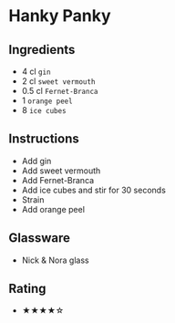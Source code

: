 # Hanky Panky

## Ingredients
- 4 cl `gin`
- 2 cl `sweet vermouth`
- 0.5 cl `Fernet-Branca`
- 1 `orange peel`
- 8 `ice cubes`

## Instructions
- Add gin
- Add sweet vermouth
- Add Fernet-Branca
- Add ice cubes and stir for 30 seconds
- Strain
- Add orange peel

## Glassware
- Nick & Nora glass

## Rating
- ★★★★☆